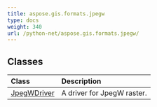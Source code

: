 ```yaml
---
title: aspose.gis.formats.jpegw
type: docs
weight: 340
url: /python-net/aspose.gis.formats.jpegw/
---
```





## **Classes**
| **Class** | **Description** |
| :- | :- |
| [JpegWDriver](/psd/python-net/aspose.gis.formats.jpegw/jpegwdriver/) | A driver for JpegW raster. |
